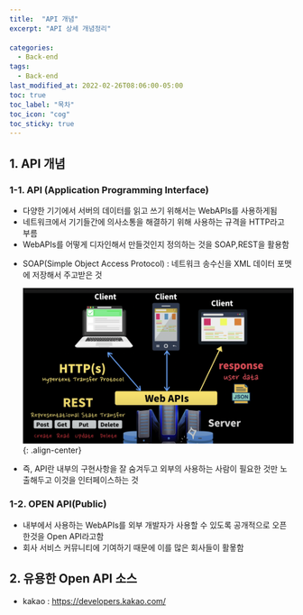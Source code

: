 ```yaml
---
title:  "API 개념"
excerpt: "API 상세 개념정리"

categories:
  - Back-end
tags:
  - Back-end
last_modified_at: 2022-02-26T08:06:00-05:00
toc: true
toc_label: "목차"
toc_icon: "cog"
toc_sticky: true
---
```

## 1. API 개념 
### 1-1. API (Application Programming Interface)
 - 다양한 기기에서 서버의 데이터를 읽고 쓰기 위해서는 WebAPIs를 사용하게됨
 - 네트워크에서 기기들간에 의사소통을 해결하기 위해 사용하는 규격을 HTTP라고 부름
 - WebAPIs를 어떻게 디자인해서 만들것인지 정의하는 것을 SOAP,REST을 활용함
  * SOAP(Simple Object Access Protocol) : 네트워크 송수신을 XML 데이터 포맷에 저장해서 주고받은 것  
  
    ![](/assets/images/js/API_img.png){: .align-center} 
- 즉, API란 내부의 구현사항을 잘 숨겨두고 외부의 사용하는 사람이 필요한 것만 노출해두고 이것을 인터페이스하는 것

### 1-2. OPEN API(Public)
- 내부에서 사용하는 WebAPIs를 외부 개발자가 사용할 수 있도록 공개적으로 오픈한것을 Open API라고함
- 회사 서비스 커뮤니티에 기여하기 때문에 이를 많은 회사들이 활욯함

## 2. 유용한 Open API 소스
- kakao : https://developers.kakao.com/
